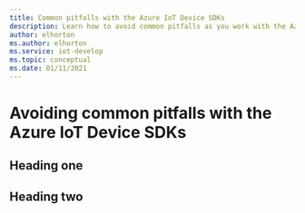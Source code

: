 ```yaml
---
title: Common pitfalls with the Azure IoT Device SDKs
description: Learn how to avoid common pitfalls as you work with the Azure IoT SDKs for embedded device development. 
author: elhorton
ms.author: elhorton
ms.service: iot-develop
ms.topic: conceptual
ms.date: 01/11/2021
---
```


# Avoiding common pitfalls with the Azure IoT Device SDKs

## Heading one

## Heading two
